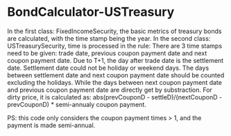 # BondCalculator-USTreasury
In the first class: FixedIncomeSecurity, the basic metrics of treasury bonds are calculated, with the time stamp being the year.
In the second class: USTreasurySecurity, time is processed in the rule:
There are 3 time stamps need to be given: trade date, previous coupon payment date and next coupon payment date.
Due to T+1, the day after trade date is the settlement date. Settlement date could not be holiday or weekend days.
The days between settlement date and next coupon payment date should be counted excluding the holidays.
While the days between next coupon payment date and previous coupon payment date are directly get by substraction.
For dirty price, it is calculated as: abs(prevCouponD - settleD)/(nextCouponD - prevCouponD) * semi-annualy coupon payment.

PS: this code only considers the coupon payment times > 1, and the payment is made semi-annual.
